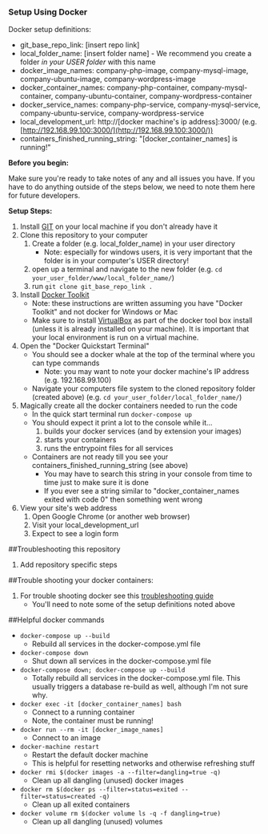 ### Setup Using Docker

Docker setup definitions:

- git_base_repo_link: [insert repo link]
- local_folder_name: [insert folder name] - We recommend you create a folder *in your USER folder* with this name
- docker_image_names: company-php-image, company-mysql-image, company-ubuntu-image, company-wordpress-image
- docker_container_names: company-php-container, company-mysql-container, company-ubuntu-container, company-wordpress-container
- docker_service_names: company-php-service, company-mysql-service, company-ubuntu-service, company-wordpress-service
- local_development_url:  http://[docker machine's ip address]:3000/ (e.g. [http://192.168.99.100:3000/](http://192.168.99.100:3000/))
- containers_finished_running_string: "[docker_container_names] is running!"

**Before you begin:**

Make sure you're ready to take notes of any and all issues you have. If you have to do anything outside of the steps below, we need to note them here for future developers.

**Setup Steps:**

1. Install [GIT](https://git-scm.com/book/en/v2/Getting-Started-Installing-Git) on your local machine if you don't already have it
1. Clone this repository to your computer
    1. Create a folder (e.g. local_folder_name) in your user directory
        - Note: especially for windows users, it is very important that the folder is in your computer's USER directory!
    1. open up a terminal and navigate to the new folder (e.g. `cd your_user_folder/www/local_folder_name/`)
    1. run `git clone git_base_repo_link .`
1. Install [Docker Toolkit](https://www.docker.com/products/docker-toolbox)
    - Note: these instructions are written assuming you have "Docker Toolkit" and not docker for Windows or Mac
    - Make sure to install [VirtualBox](https://www.virtualbox.org/wiki/Downloads) as part of the docker tool box install (unless it is already installed on your machine). It is important that your local environment is run on a virtual machine.
1. Open the "Docker Quickstart Terminal"
    - You should see a docker whale at the top of the terminal where you can type commands
        - Note: you may want to note your docker machine's IP address (e.g. 192.168.99.100)
    - Navigate your computers file system to the cloned repository folder (created above) (e.g. `cd your_user_folder/local_folder_name/`)
1. Magically create all the docker containers needed to run the code
    - In the quick start terminal run `docker-compose up`
    - You should expect it print a lot to the console while it...
        1. builds your docker services (and by extension your images)
        1. starts your containers
        1. runs the entrypoint files for all services
    - Containers are not ready till you see your containers_finished_running_string (see above)
        - You may have to search this string in your console from time to time just to make sure it is done
        - If you ever see a string similar to "docker_container_names exited with code 0" then something went wrong
1. View your site's web address
    1. Open Google Chrome (or another web browser)
    1. Visit your local_development_url
    1. Expect to see a login form

##Troubleshooting this repository

1. Add repository specific steps

##Trouble shooting your docker containers:

1. For trouble shooting docker see this [troubleshooting guide](https://github.com/bbuie/code_snipits/wiki/Docker-Trouble-Shooting)
    - You'll need to note some of the setup definitions noted above

##Helpful docker commands

- `docker-compose up --build`
    - Rebuild all services in the docker-compose.yml file
- `docker-compose down`
    - Shut down all services in the docker-compose.yml file
- `docker-compose down; docker-compose up --build`
    - Totally rebuild all services in the docker-compose.yml file. This usually triggers a database re-build as well, although I'm not sure why.
- `docker exec -it [docker_container_names] bash`
    - Connect to a running container
    - Note, the container must be running!
- `docker run --rm -it [docker_image_names]`
    - Connect to an image
- `docker-machine restart`
    - Restart the default docker machine
    - This is helpful for resetting networks and otherwise refreshing stuff
- `docker rmi $(docker images -a --filter=dangling=true -q)`
    - Clean up all dangling (unused) docker images
- `docker rm $(docker ps --filter=status=exited --filter=status=created -q)`
    - Clean up all exited containers
- `docker volume rm $(docker volume ls -q -f dangling=true)`
    - Clean up all dangling (unused) volumes